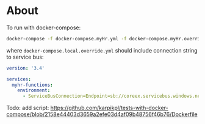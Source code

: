 # About

To run with docker-compose:

```bash
docker-compose -f docker-compose.myHr.yml -f docker-compose.myHr.override.yml -f docker-compose.local.override.yml up
```

where `docker-compose.local.override.yml` should include connection string to service bus:

```yaml
version: '3.4'

services:
  myhr-functions:
    environment:
      - ServiceBusConnection=Endpoint=sb://coreex.servicebus.windows.net/;SharedAccessKeyName=RootManageSharedAccessKey;SharedAccessKey=xxxxxx
```

Todo:
add script: https://github.com/karpikpl/tests-with-docker-compose/blob/2158e44403d3659a2efe03d4af09b48756f46b76/Dockerfile